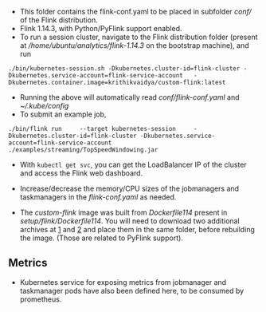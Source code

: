 - This folder contains the flink-conf.yaml to be placed in subfolder *conf/* of the Flink distribution.
- Flink 1.14.3, with Python/PyFlink support enabled.
- To run a session cluster, navigate to the Flink distribution folder (present at */home/ubuntu/analytics/flink-1.14.3* 
on the bootstrap machine), and run
```
./bin/kubernetes-session.sh -Dkubernetes.cluster-id=flink-cluster -Dkubernetes.service-account=flink-service-account   -Dkubernetes.container.image=krithikvaidya/custom-flink:latest 
```
- Running the above will automatically read *conf/flink-conf.yaml* and *~/.kube/config*
- To submit an example job,
```
./bin/flink run     --target kubernetes-session     -Dkubernetes.cluster-id=flink-cluster -Dkubernetes.service-account=flink-service-account     ./examples/streaming/TopSpeedWindowing.jar
```
- With ```kubectl get svc```, you can get the LoadBalancer IP of the cluster and access the Flink web dashboard.
- Increase/decrease the memory/CPU sizes of the jobmanagers and taskmanagers in the *flink-conf.yaml* as needed.

- The *custom-flink* image was built from *Dockerfile114* present in *setup/flink/Dockerfile114*. You will need to download
two additional archives at [1](https://archive.apache.org/dist/flink/flink-1.14.3/python/apache-flink-libraries-1.14.3.tar.gz) and [2](https://archive.apache.org/dist/flink/flink-1.14.3/python/apache-flink-1.14.3.tar.gz)
and place them in the same folder, before rebuilding the image. (Those are related to PyFlink support).

## Metrics

- Kubernetes service for exposing metrics from jobmanager and taskmanager pods have also been defined here,
to be consumed by prometheus.